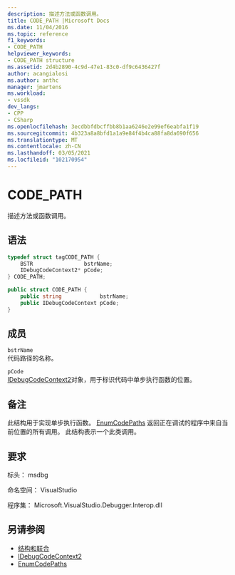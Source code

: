 ```yaml
---
description: 描述方法或函数调用。
title: CODE_PATH |Microsoft Docs
ms.date: 11/04/2016
ms.topic: reference
f1_keywords:
- CODE_PATH
helpviewer_keywords:
- CODE_PATH structure
ms.assetid: 2d4b2890-4c9d-47e1-83c0-df9c6436427f
author: acangialosi
ms.author: anthc
manager: jmartens
ms.workload:
- vssdk
dev_langs:
- CPP
- CSharp
ms.openlocfilehash: 3ecdbbfdbcffbb8b1aa6246e2e99ef6eabfa1f19
ms.sourcegitcommit: 4b323a8a8bfd1a1a9e84f4b4ca88fa8da690f656
ms.translationtype: MT
ms.contentlocale: zh-CN
ms.lasthandoff: 03/05/2021
ms.locfileid: "102170954"
---
```

# <a name="code_path"></a>CODE_PATH
描述方法或函数调用。

## <a name="syntax"></a>语法

```cpp
typedef struct tagCODE_PATH { 
    BSTR                bstrName;
    IDebugCodeContext2* pCode;
} CODE_PATH;
```

```csharp
public struct CODE_PATH {
    public string            bstrName;
    public IDebugCodeContext pCode;
}
```

## <a name="members"></a>成员
`bstrName`\
代码路径的名称。

`pCode`\
[IDebugCodeContext2](../../../extensibility/debugger/reference/idebugcodecontext2.md)对象，用于标识代码中单步执行函数的位置。

## <a name="remarks"></a>备注
此结构用于实现单步执行函数。 [EnumCodePaths](../../../extensibility/debugger/reference/idebugprogram2-enumcodepaths.md) 返回正在调试的程序中来自当前位置的所有调用。 此结构表示一个此类调用。

## <a name="requirements"></a>要求
标头： msdbg

命名空间： VisualStudio

程序集： Microsoft.VisualStudio.Debugger.Interop.dll

## <a name="see-also"></a>另请参阅
- [结构和联合](../../../extensibility/debugger/reference/structures-and-unions.md)
- [IDebugCodeContext2](../../../extensibility/debugger/reference/idebugcodecontext2.md)
- [EnumCodePaths](../../../extensibility/debugger/reference/idebugprogram2-enumcodepaths.md)
